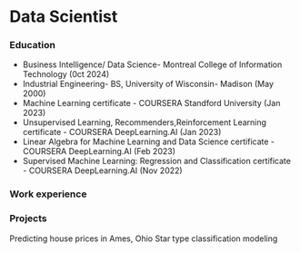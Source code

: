 # Data Scientist

### Education
  - Business Intelligence/ Data Science- Montreal College of Information Technology (0ct 2024)
  - Industrial Engineering- BS, University of Wisconsin- Madison (May 2000)
  - Machine Learning certificate - COURSERA Standford University (Jan 2023)
  - Unsupervised Learning, Recommenders,Reinforcement Learning certificate - COURSERA DeepLearning.AI (Jan 2023)
  - Linear Algebra for Machine Learning and Data Science certificate - COURSERA DeepLearning.AI (Feb 2023)
  - Supervised Machine Learning: Regression and Classification certificate - COURSERA DeepLearning.AI (Nov 2022)

### Work experience 


### Projects 
Predicting house prices in Ames, Ohio
Star type classification modeling
